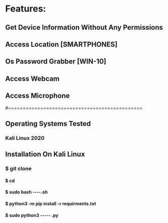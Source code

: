 #  Features:
## Get Device Information Without Any Permissions
## Access Location [SMARTPHONES]
## Os Password Grabber [WIN-10]
## Access Webcam
## Access Microphone



#==============================================

## Operating Systems Tested
### Kali Linux 2020
## Installation On Kali Linux
### $ git clone 
#### $ cd 
#### $ sudo bash ----.sh
#### $ python3 -m pip install -r requirments.txt
#### $ sudo python3 ----- .py
